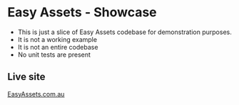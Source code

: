 # Easy Assets - Showcase
- This is just a slice of Easy Assets codebase for demonstration purposes.
- It is not a working example
- It is not an entire codebase
- No unit tests are present


## Live site
[EasyAssets.com.au](https://easyassets.com.au)